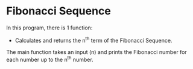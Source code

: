 # Fibonacci Sequence
In this program, there is 1 function:
* Calculates and returns the n<sup>th</sup> term of the Fibonacci Sequence.

The main function takes an input (n) and prints the Fibonacci number for each number up to the n<sup>th</sup> number.
